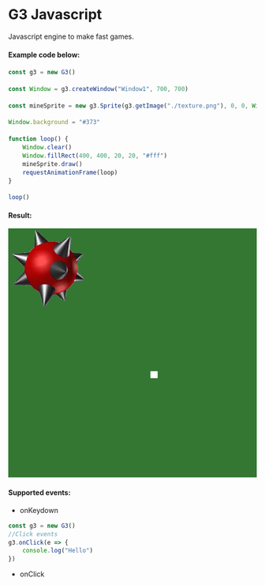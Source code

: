 # G3 Javascript
Javascript engine to make fast games. 
#### Example code below:
```js
const g3 = new G3()

const Window = g3.createWindow("Window1", 700, 700)

const mineSprite = new g3.Sprite(g3.getImage("./texture.png"), 0, 0, Window.context)

Window.background = "#373"

function loop() {
    Window.clear()
    Window.fillRect(400, 400, 20, 20, "#fff")
    mineSprite.draw()
    requestAnimationFrame(loop)
}

loop()
```
#### Result:

![Preview image](/assets/example.png)

#### Supported events:

- onKeydown
```js
const g3 = new G3()
//Click events
g3.onClick(e => {
    console.log("Hello")
})
```
- onClick
